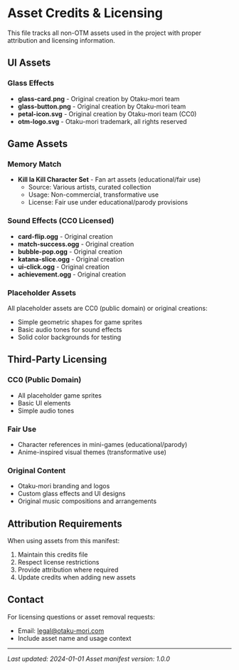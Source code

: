 # Asset Credits & Licensing

This file tracks all non-OTM assets used in the project with proper attribution and licensing information.

## UI Assets

### Glass Effects

- **glass-card.png** - Original creation by Otaku-mori team
- **glass-button.png** - Original creation by Otaku-mori team
- **petal-icon.svg** - Original creation by Otaku-mori team (CC0)
- **otm-logo.svg** - Otaku-mori trademark, all rights reserved

## Game Assets

### Memory Match

- **Kill la Kill Character Set** - Fan art assets (educational/fair use)
  - Source: Various artists, curated collection
  - Usage: Non-commercial, transformative use
  - License: Fair use under educational/parody provisions

### Sound Effects (CC0 Licensed)

- **card-flip.ogg** - Original creation
- **match-success.ogg** - Original creation
- **bubble-pop.ogg** - Original creation
- **katana-slice.ogg** - Original creation
- **ui-click.ogg** - Original creation
- **achievement.ogg** - Original creation

### Placeholder Assets

All placeholder assets are CC0 (public domain) or original creations:

- Simple geometric shapes for game sprites
- Basic audio tones for sound effects
- Solid color backgrounds for testing

## Third-Party Licensing

### CC0 (Public Domain)

- All placeholder game sprites
- Basic UI elements
- Simple audio tones

### Fair Use

- Character references in mini-games (educational/parody)
- Anime-inspired visual themes (transformative use)

### Original Content

- Otaku-mori branding and logos
- Custom glass effects and UI designs
- Original music compositions and arrangements

## Attribution Requirements

When using assets from this manifest:

1. Maintain this credits file
2. Respect license restrictions
3. Provide attribution where required
4. Update credits when adding new assets

## Contact

For licensing questions or asset removal requests:

- Email: legal@otaku-mori.com
- Include asset name and usage context

---

_Last updated: 2024-01-01_
_Asset manifest version: 1.0.0_
